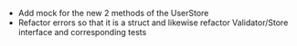 - Add mock for the new 2 methods of the UserStore
- Refactor errors so that it is a struct and likewise refactor Validator/Store interface and corresponding tests
